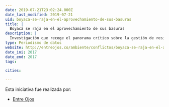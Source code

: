 ```yaml
---
date: 2019-07-21T23:02:24.000Z
date_last_modified: 2019-07-21
uid: boyaca-se-raja-en-el-aprovechamiento-de-sus-basuras
title: |
  Boyacá se raja en el aprovechamiento de sus basuras
description: |
  Investigación que recoge el panorama crítico sobre la gestión de residuos sólidos que ha causado estragos en el departamento de Boyacá, Colombia.
type: Periodismo de datos
website: http://entreojos.co/ambiente/conflictos/boyaca-se-raja-en-el-aprovechamiento-de-sus-basuras
date_ini: 2017
date_end: 2017
tags:

cities: 

---
```


Esta iniciativa fue realizada por:

- [Entre Ojos](/organizaciones/entre-ojos)
